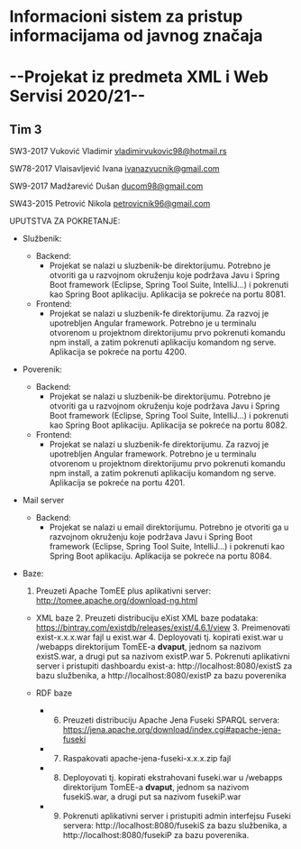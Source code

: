 # Informacioni sistem za pristup informacijama od javnog značaja

# --Projekat iz predmeta XML i Web Servisi 2020/21--


Tim 3
------
SW3-2017	Vuković	Vladimir vladimirvukovic98@hotmail.rs

SW78-2017	Vlaisavljević Ivana	ivanazvucnik@gmail.com

SW9-2017	Madžarević Dušan	ducom98@gmail.com

SW43-2015	Petrović Nikola	petrovicnik96@gmail.com


UPUTSTVA ZA POKRETANJE:

- Službenik:
  - Backend:
    - Projekat se nalazi u sluzbenik-be direktorijumu. Potrebno je otvoriti ga u razvojnom okruženju koje podržava Javu i Spring Boot framework (Eclipse, Spring Tool Suite, IntelliJ...) i pokrenuti kao Spring Boot aplikaciju. Aplikacija se pokreće na portu 8081.
  - Frontend:
    - Projekat se nalazi u sluzbenik-fe direktorijumu. Za razvoj je upotrebljen Angular framework. Potrebno je u terminalu otvorenom u projektnom direktorijumu prvo pokrenuti komandu npm install, a zatim pokrenuti aplikaciju komandom ng serve. Aplikacija se pokreće na portu 4200.
    
- Poverenik:
  - Backend:
    - Projekat se nalazi u sluzbenik-be direktorijumu. Potrebno je otvoriti ga u razvojnom okruženju koje podržava Javu i Spring Boot framework (Eclipse, Spring Tool Suite, IntelliJ...) i pokrenuti kao Spring Boot aplikaciju. Aplikacija se pokreće na portu 8082.
  - Frontend:
    - Projekat se nalazi u sluzbenik-fe direktorijumu. Za razvoj je upotrebljen Angular framework. Potrebno je u terminalu otvorenom u projektnom direktorijumu prvo pokrenuti komandu npm install, a zatim pokrenuti aplikaciju komandom ng serve. Aplikacija se pokreće na portu 4201.
    
- Mail server
  - Backend:
    - Projekat se nalazi u email direktorijumu. Potrebno je otvoriti ga u razvojnom okruženju koje podržava Javu i Spring Boot framework (Eclipse, Spring Tool Suite, IntelliJ...) i pokrenuti kao Spring Boot aplikaciju. Aplikacija se pokreće na portu 8084.
    
    
- Baze:
    1. Preuzeti Apache TomEE plus aplikativni server: http://tomee.apache.org/download-ng.html
    
  - XML baze
      2. Preuzeti distribuciju eXist XML baze podataka: https://bintray.com/existdb/releases/exist/4.6.1/view
      3. Preimenovati exist-x.x.x.war fajl u exist.war
      4. Deployovati tj. kopirati exist.war u /webapps direktorijum TomEE-a **dvaput**, jednom sa nazivom existS.war, a drugi put sa nazivom existP.war
      5. Pokrenuti aplikativni server i pristupiti dashboardu exist-a: http://localhost:8080/existS za bazu službenika, a http://localhost:8080/existP za bazu poverenika
    
  - RDF baze
    -  6. Preuzeti distribuciju Apache Jena Fuseki SPARQL servera: https://jena.apache.org/download/index.cgi#apache-jena-fuseki
    -  7. Raspakovati apache-jena-fuseki-x.x.x.zip fajl
    -  8. Deployovati tj. kopirati ekstrahovani fuseki.war u /webapps direktorijum TomEE-a **dvaput**, jednom sa nazivom fusekiS.war, a drugi put sa nazivom fusekiP.war
    -  9. Pokrenuti aplikativni server i pristupiti admin interfejsu Fuseki servera: http://localhost:8080/fusekiS za bazu službenika, a http://localhost:8080/fusekiP za bazu poverenika.
